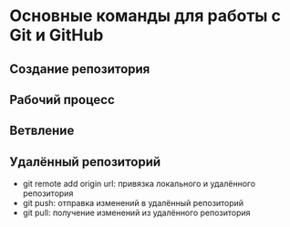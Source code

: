 # Основные команды для работы с Git и GitHub

## Создание репозитория

## Рабочий процесс

## Ветвление

## Удалённый репозиторий
* git remote add origin url: привязка локального и удалённого репозитория
* git push: отправка изменений в удалённый репозиторий
* git pull: получение изменений из удалённого репозитория